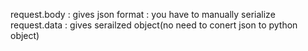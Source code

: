 request.body : gives json format : you have to manually serialize  
request.data : gives serailzed object(no need to conert json to python object)  
